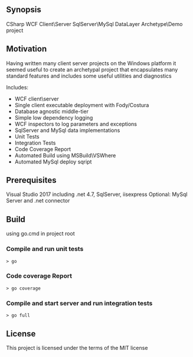 ## Synopsis
CSharp WCF Client\Server SqlServer\MySql DataLayer Archetype\Demo project

## Motivation
Having written many client server projects on the Windows platform it seemed useful to create an archetypal project that encapsulates many standard features and includes some useful utilities and diagnostics

Includes:
* WCF client\server
* Single client executable deployment with Fody/Costura
* Database agnostic middle-tier
* Simple low dependency logging
* WCF inspectors to log parameters and exceptions
* SqlServer and MySql data implementations
* Unit Tests
* Integration Tests
* Code Coverage Report
* Automated Build using MSBuild\VSWhere
* Automated MySql deploy sqript

## Prerequisites
Visual Studio 2017 including .net 4.7, SqlServer, iisexpress
Optional: MySql Server and .net connector

## Build 
using go.cmd in project root

### Compile and run unit tests
```
> go
```

### Code coverage Report
```
> go coverage
```

### Compile and start server and run integration tests
```
> go full
```

## License
This project is licensed under the terms of the MIT license
